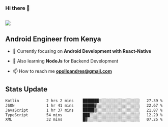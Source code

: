 ### Hi there 👋
<h2 align="left"><img src="https://readme-typing-svg.herokuapp.com?color='blue'&lines=I'm+Andrew+Opollo😊;Welcome+to+my+Github😜"> </h2>

## Android Engineer from Kenya


- 🌱 Currently focusing on **Android Development with React-Native**

- 🔭 Also learning **NodeJs** for Backend Development

- 📫 How to reach me **opolloandres@gmail.com**


## Stats Update
<!--START_SECTION:waka-->

```txt
Kotlin            2 hrs 2 mins    ███████░░░░░░░░░░░░░░░░░░   27.39 %
JSON              1 hr 41 mins    █████▓░░░░░░░░░░░░░░░░░░░   22.67 %
JavaScript        1 hr 37 mins    █████▒░░░░░░░░░░░░░░░░░░░   21.87 %
TypeScript        54 mins         ███░░░░░░░░░░░░░░░░░░░░░░   12.29 %
XML               32 mins         █▓░░░░░░░░░░░░░░░░░░░░░░░   07.25 %
```

<!--END_SECTION:waka-->


